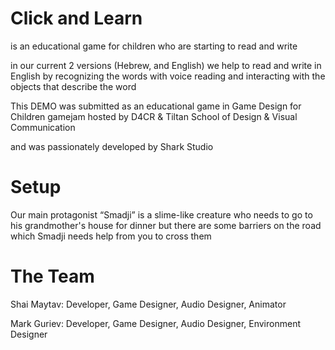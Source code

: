 # Click and Learn
is an educational  game for children who are starting to read and write

in our current 2 versions (Hebrew, and English) we help to read and write in English by recognizing the words with voice reading and interacting with the objects that describe the word​

This DEMO was submitted as an educational game in Game Design for Children gamejam hosted by D4CR &  Tiltan School of Design & Visual Communication

and was passionately developed by Shark Studio

# Setup 
Our main protagonist “Smadji” is a slime-like creature who needs to go to his grandmother's house for dinner but there are some barriers on the road which Smadji needs help from you to cross them​​

# The Team 
Shai Maytav: Developer, Game Designer, Audio Designer, Animator

Mark Guriev: Developer, Game Designer, Audio Designer, Environment Designer
 
